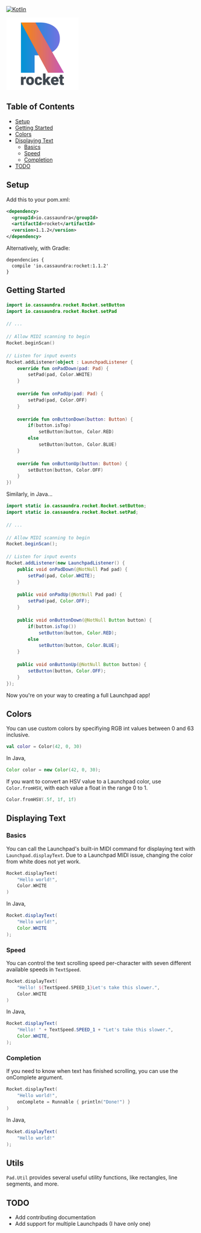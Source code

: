 [![Kotlin](https://img.shields.io/badge/kotlin-1.2.51-blue.svg)](http://kotlinlang.org)

<img src="Logo.png" width=192 height=192>

## Table of Contents
- [Setup](#setup)
- [Getting Started](#getting-started)
- [Colors](#colors)
- [Displaying Text](#displaying-text)
  - [Basics](#basics)
  - [Speed](#speed)
  - [Completion](#completion)
- [TODO](#todo)

## Setup

Add this to your pom.xml:

```xml
<dependency>
  <groupId>io.cassaundra</groupId>
  <artifactId>rocket</artifactId>
  <version>1.1.2</version>
</dependency>
```

Alternatively, with Gradle:

```
dependencies {
  compile 'io.cassaundra:rocket:1.1.2'
}
```

## Getting Started

```kotlin
import io.cassaundra.rocket.Rocket.setButton
import io.cassaundra.rocket.Rocket.setPad

// ...

// Allow MIDI scanning to begin
Rocket.beginScan()

// Listen for input events
Rocket.addListener(object : LaunchpadListener {
    override fun onPadDown(pad: Pad) {
        setPad(pad, Color.WHITE)
    }

    override fun onPadUp(pad: Pad) {
        setPad(pad, Color.OFF)
    }

    override fun onButtonDown(button: Button) {
        if(button.isTop)
            setButton(button, Color.RED)
        else
            setButton(button, Color.BLUE)
    }

    override fun onButtonUp(button: Button) {
        setButton(button, Color.OFF)
    }
})
```

Similarly, in Java...

```java
import static io.cassaundra.rocket.Rocket.setButton;
import static io.cassaundra.rocket.Rocket.setPad;

// ...

// Allow MIDI scanning to begin
Rocket.beginScan();

// Listen for input events
Rocket.addListener(new LaunchpadListener() {
    public void onPadDown(@NotNull Pad pad) {
        setPad(pad, Color.WHITE);
    }

    public void onPadUp(@NotNull Pad pad) {
        setPad(pad, Color.OFF);
    }

    public void onButtonDown(@NotNull Button button) {
        if(button.isTop())
            setButton(button, Color.RED);
        else
            setButton(button, Color.BLUE);
    }

    public void onButtonUp(@NotNull Button button) {
        setButton(button, Color.OFF);
    }
});
```

Now you're on your way to creating a full Launchpad app!

## Colors

You can use custom colors by specifiying RGB int values between 0 and 63 inclusive.

```kotlin
val color = Color(42, 0, 30)
```

In Java,

```java
Color color = new Color(42, 0, 30);
```

If you want to convert an HSV value to a Launchpad color, use `Color.fromHSV`, with each value a float in the range 0 to 1.

```kotlin
Color.fromHSV(.5f, 1f, 1f)
```

## Displaying Text

### Basics

You can call the Launchpad's built-in MIDI command for displaying text with `Launchpad.displayText`. Due to a Launchpad MIDI issue, changing the color from white does not yet work.

```kotlin
Rocket.displayText(
    "Hello world!",
    Color.WHITE
)
```

In Java,

```java
Rocket.displayText(
    "Hello world!",
    Color.WHITE
);
```

### Speed

You can control the text scrolling speed per-character with seven different available speeds in `TextSpeed`.

```kotlin
Rocket.displayText(
    "Hello! ${TextSpeed.SPEED_1}Let's take this slower.",
    Color.WHITE
)
```

In Java,

```java
Rocket.displayText(
    "Hello! " + TextSpeed.SPEED_1 + "Let's take this slower.",
    Color.WHITE,
);
```

### Completion

If you need to know when text has finished scrolling, you can use the onComplete argument.

```kotlin
Rocket.displayText(
    "Hello world!",
    onComplete = Runnable { println("Done!") }
)

```

In Java,

```java
Rocket.displayText(
    "Hello world!"
);
```

## Utils

`Pad.Util` provides several useful utility functions, like rectangles, line segments, and more.

## TODO
* Add contributing documentation
* Add support for multiple Launchpads (I have only one)